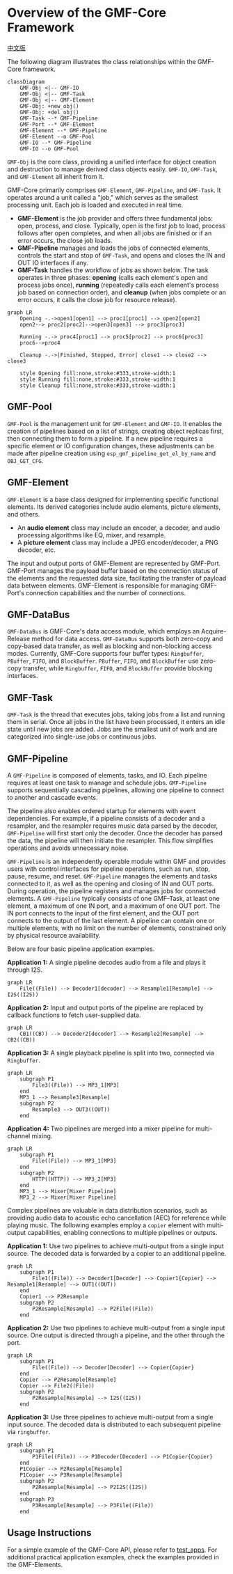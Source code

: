 # Overview of the GMF-Core Framework
[中文版](./README_CN.md)

The following diagram illustrates the class relationships within the GMF-Core framework.
```mermaid
classDiagram
    GMF-Obj <|-- GMF-IO
    GMF-Obj <|-- GMF-Task
    GMF-Obj <|-- GMF-Element
    GMF-Obj: +new_obj()
    GMF-Obj: +del_obj()
    GMF-Task --* GMF-Pipeline
    GMF-Port --* GMF-Element
    GMF-Element --* GMF-Pipeline
    GMF-Element --o GMF-Pool
    GMF-IO --* GMF-Pipeline
    GMF-IO --o GMF-Pool
```

`GMF-Obj` is the core class, providing a unified interface for object creation and destruction to manage derived class objects easily. `GMF-IO`, `GMF-Task`, and `GMF-Element` all inherit from it.

GMF-Core primarily comprises `GMF-Element`, `GMF-Pipeline`, and `GMF-Task`. It operates around a unit called a "job," which serves as the smallest processing unit. Each job is loaded and executed in real time.
- **GMF-Element** is the job provider and offers three fundamental jobs: open, process, and close. Typically, open is the first job to load, process follows after open completes, and when all jobs are finished or if an error occurs, the close job loads.
- **GMF-Pipeline** manages and loads the jobs of connected elements, controls the start and stop of `GMF-Task`, and opens and closes the IN and OUT IO interfaces if any.
- **GMF-Task** handles the workflow of jobs as shown below. The task operates in three phases: **opening** (calls each element's open and process jobs once), **running** (repeatedly calls each element's process job based on connection order), and **cleanup** (when jobs complete or an error occurs, it calls the close job for resource release).

```mermaid
graph LR
    Opening -.->open1[open1] --> proc1[proc1] --> open2[open2]
    open2--> proc2[proc2]-->open3[open3] --> proc3[proc3]

    Running -.-> proc4[proc1] --> proc5[proc2] --> proc6[proc3]
    proc6-->proc4

    Cleanup -.->|Finished, Stopped, Error| close1 --> close2 --> close3

    style Opening fill:none,stroke:#333,stroke-width:1
    style Running fill:none,stroke:#333,stroke-width:1
    style Cleanup fill:none,stroke:#333,stroke-width:1
```

## GMF-Pool
`GMF-Pool` is the management unit for `GMF-Element` and `GMF-IO`. It enables the creation of pipelines based on a list of strings, creating object replicas first, then connecting them to form a pipeline. If a new pipeline requires a specific element or IO configuration changes, these adjustments can be made after pipeline creation using `esp_gmf_pipeline_get_el_by_name` and `OBJ_GET_CFG`.

## GMF-Element
`GMF-Element` is a base class designed for implementing specific functional elements. Its derived categories include audio elements, picture elements, and others.

- An **audio element** class may include an encoder, a decoder, and audio processing algorithms like EQ, mixer, and resample.
- A **picture element** class may include a JPEG encoder/decoder, a PNG decoder, etc.

The input and output ports of GMF-Element are represented by GMF-Port. GMF-Port manages the payload buffer based on the connection status of the elements and the requested data size, facilitating the transfer of payload data between elements. GMF-Element is responsible for managing GMF-Port's connection capabilities and the number of connections.

## GMF-DataBus
`GMF-DataBus` is GMF-Core's data access module, which employs an Acquire-Release method for data access. `GMF-DataBus` supports both zero-copy and copy-based data transfer, as well as blocking and non-blocking access modes. Currently, GMF-Core supports four buffer types: `Ringbuffer`, `PBuffer`, `FIFO`, and `BlockBuffer`. `PBuffer`, `FIFO`,  and `BlockBuffer` use zero-copy transfer, while `Ringbuffer`, `FIFO`, and `BlockBuffer` provide blocking interfaces.

## GMF-Task
`GMF-Task` is the thread that executes jobs, taking jobs from a list and running them in serial. Once all jobs in the list have been processed, it enters an idle state until new jobs are added. Jobs are the smallest unit of work and are categorized into single-use jobs or continuous jobs.

## GMF-Pipeline
A `GMF-Pipeline` is composed of elements, tasks, and IO. Each pipeline requires at least one task to manage and schedule jobs. `GMF-Pipeline` supports sequentially cascading pipelines, allowing one pipeline to connect to another and cascade events.

The pipeline also enables ordered startup for elements with event dependencies. For example, if a pipeline consists of a decoder and a resampler, and the resampler requires music data parsed by the decoder, `GMF-Pipeline` will first start only the decoder. Once the decoder has parsed the data, the pipeline will then initiate the resampler. This flow simplifies operations and avoids unnecessary noise.

`GMF-Pipeline` is an independently operable module within GMF and provides users with control interfaces for pipeline operations, such as run, stop, pause, resume, and reset. `GMF-Pipeline` manages the elements and tasks connected to it, as well as the opening and closing of IN and OUT ports. During operation, the pipeline registers and manages jobs for connected elements. A `GMF-Pipeline` typically consists of one GMF-Task, at least one element, a maximum of one IN port, and a maximum of one OUT port. The IN port connects to the input of the first element, and the OUT port connects to the output of the last element. A pipeline can contain one or multiple elements, with no limit on the number of elements, constrained only by physical resource availability.

Below are four basic pipeline application examples.

**Application 1:** A single pipeline decodes audio from a file and plays it through I2S.
```mermaid
graph LR
    File((File)) --> Decoder1[decoder] --> Resample1[Resample] --> I2S((I2S))
```

**Application 2:** Input and output ports of the pipeline are replaced by callback functions to fetch user-supplied data.
```mermaid
graph LR
    CB1((CB)) --> Decoder2[decoder] --> Resample2[Resample] --> CB2((CB))
```

**Application 3:** A single playback pipeline is split into two, connected via `Ringbuffer`.
```mermaid
graph LR
    subgraph P1
        File3((File)) --> MP3_1[MP3]
    end
    MP3_1 --> Resample3[Resample]
    subgraph P2
        Resample3 --> OUT3((OUT))
    end
```

**Application 4:** Two pipelines are merged into a mixer pipeline for multi-channel mixing.
```mermaid
graph LR
    subgraph P1
        File((File)) --> MP3_1[MP3]
    end
    subgraph P2
        HTTP((HTTP)) --> MP3_2[MP3]
    end
    MP3_1 --> Mixer[Mixer Pipeline]
    MP3_2 --> Mixer[Mixer Pipeline]
```

Complex pipelines are valuable in data distribution scenarios, such as providing audio data to acoustic echo cancellation (AEC) for reference while playing music. The following examples employ a `copier` element with multi-output capabilities, enabling connections to multiple pipelines or outputs.

**Application 1:** Use two pipelines to achieve multi-output from a single input source. The decoded data is forwarded by a copier to an additional pipeline.

```mermaid
graph LR
    subgraph P1
        File1((File)) --> Decoder1[Decoder] --> Copier1{Copier} --> Resample1[Resample] --> OUT1((OUT))
    end
    Copier1 --> P2Resample
    subgraph P2
        P2Resample[Resample] --> P2File((File))
    end
```

**Application 2:** Use two pipelines to achieve multi-output from a single input source. One output is directed through a pipeline, and the other through the port.
```mermaid
graph LR
    subgraph P1
        File((File)) --> Decoder[Decoder] --> Copier{Copier}
    end
    Copier --> P2Resample[Resample]
    Copier --> File2((File))
    subgraph P2
        P2Resample[Resample] --> I2S((I2S))
    end
```

**Application 3:** Use three pipelines to achieve multi-output from a single input source. The decoded data is distributed to each subsequent pipeline via `ringbuffer`.
```mermaid
graph LR
    subgraph P1
        P1File((File)) --> P1Decoder[Decoder] --> P1Copier{Copier}
    end
    P1Copier --> P2Resample[Resample]
    P1Copier --> P3Resample[Resample]
    subgraph P2
        P2Resample[Resample] --> P2I2S((I2S))
    end
    subgraph P3
        P3Resample[Resample] --> P3File((File))
    end
```

## Usage Instructions

For a simple example of the GMF-Core API, please refer to [test_apps](./test_apps/main/cases/gmf_pool_test.c). For additional practical application examples, check the examples provided in the GMF-Elements.
